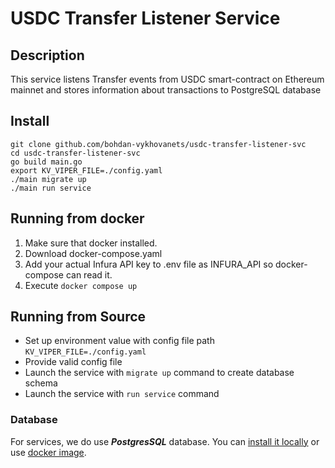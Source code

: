 # USDC Transfer Listener Service

## Description

This service listens Transfer events from USDC smart-contract on Ethereum mainnet and stores information about transactions to PostgreSQL database

## Install

  ```
  git clone github.com/bohdan-vykhovanets/usdc-transfer-listener-svc
  cd usdc-transfer-listener-svc
  go build main.go
  export KV_VIPER_FILE=./config.yaml
  ./main migrate up
  ./main run service
  ```

## Running from docker 
  
1. Make sure that docker installed.
2. Download docker-compose.yaml
3. Add your actual Infura API key to .env file as INFURA_API so docker-compose can read it.
4. Execute `docker compose up`

## Running from Source

* Set up environment value with config file path `KV_VIPER_FILE=./config.yaml`
* Provide valid config file
* Launch the service with `migrate up` command to create database schema
* Launch the service with `run service` command


### Database
For services, we do use ***PostgresSQL*** database. 
You can [install it locally](https://www.postgresql.org/download/) or use [docker image](https://hub.docker.com/_/postgres/).
